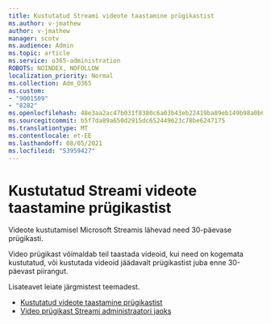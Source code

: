 ```yaml
---
title: Kustutatud Streami videote taastamine prügikastist
ms.author: v-jmathew
author: v-jmathew
manager: scotv
ms.audience: Admin
ms.topic: article
ms.service: o365-administration
ROBOTS: NOINDEX, NOFOLLOW
localization_priority: Normal
ms.collection: Adm_O365
ms.custom:
- "9001509"
- "8282"
ms.openlocfilehash: 48e3aa2ac47b031f8380c6a03b43eb22419ba89eb149b98a0b63b71f3713ca0c
ms.sourcegitcommit: b5f7da89a650d2915dc652449623c78be6247175
ms.translationtype: MT
ms.contentlocale: et-EE
ms.lasthandoff: 08/05/2021
ms.locfileid: "53959427"
---
```

# <a name="recover-your-deleted-stream-videos-from-the-recycle-bin"></a>Kustutatud Streami videote taastamine prügikastist

Videote kustutamisel Microsoft Streamis lähevad need 30-päevase prügikasti.

Video prügikast võimaldab teil taastada videoid, kui need on kogemata kustutatud, või kustutada videoid jäädavalt prügikastist juba enne 30-päevast piirangut.

Lisateavet leiate järgmistest teemadest.

- [Kustutatud videote taastamine prügikastist](https://docs.microsoft.com/stream/portal-my-recycle-bin)
- [Video prügikast Streami administraatori jaoks](https://docs.microsoft.com/stream/admin-recycle-bin)
